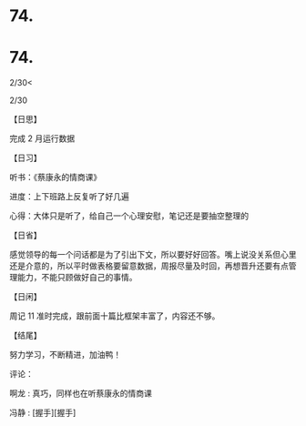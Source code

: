 # 74.

# 74.

2/30<

2/30

【日思】

完成 2 月运行数据

【日习】

听书：《蔡康永的情商课》

进度：上下班路上反复听了好几遍

心得：大体只是听了，给自己一个心理安慰，笔记还是要抽空整理的

【日省】

感觉领导的每一个问话都是为了引出下文，所以要好好回答。嘴上说没关系但心里还是介意的，所以平时做表格要留意数据，周报尽量及时回，再想晋升还要有点管理能力，不能只顾做好自己的事情。

【日闲】

周记 11 准时完成，跟前面十篇比框架丰富了，内容还不够。

【结尾】

努力学习，不断精进，加油鸭！

评论：

啊龙 : 真巧，同样也在听蔡康永的情商课

冯静 : [握手][握手]